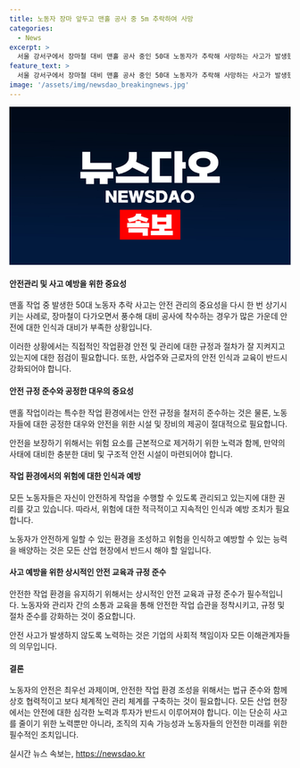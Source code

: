 ```yaml
---
title: 노동자 장마 앞두고 맨홀 공사 중 5m 추락하여 사망
categories:
  - News
excerpt: >
  서울 강서구에서 장마철 대비 맨홀 공사 중인 50대 노동자가 추락해 사망하는 사고가 발생했습니다. 남성 A씨는 맨홀 아래로 5m 추락한 뒤 심정지 상태로 발견되어 응급 조치를 받았지만 숨졌습니다. 경찰은 사고 경위를 조사 중이며, A씨는 장마철 대비 공사 중이었던 것으로 전해졌습니다. 사건과 관련한 정보는 KBS뉴스를 통해 제보할 수 있습니다. (150자)
feature_text: >
  서울 강서구에서 장마철 대비 맨홀 공사 중인 50대 노동자가 추락해 사망하는 사고가 발생했습니다. 남성 A씨는 맨홀 아래로 5m 추락한 뒤 심정지 상태로 발견되어 응급 조치를 받았지만 숨졌습니다. 경찰은 사고 경위를 조사 중이며, A씨는 장마철 대비 공사 중이었던 것으로 전해졌습니다. 사건과 관련한 정보는 KBS뉴스를 통해 제보할 수 있습니다. (150자)
image: '/assets/img/newsdao_breakingnews.jpg'
---
```


<p><img src="/assets/img/newsdao_breakingnews.jpg" alt="koreaapp 속보" /></p>

<h4>안전관리 및 사고 예방을 위한 중요성</h4>

<p>맨홀 작업 중 발생한 50대 노동자 추락 사고는 안전 관리의 중요성을 다시 한 번 상기시키는 사례로, 장마철이 다가오면서 풍수해 대비 공사에 착수하는 경우가 많은 가운데 안전에 대한 인식과 대비가 부족한 상황입니다.</p>

<p>이러한 상황에서는 직접적인 작업환경 안전 및 관리에 대한 규정과 절차가 잘 지켜지고 있는지에 대한 점검이 필요합니다. 또한, 사업주와 근로자의 안전 인식과 교육이 반드시 강화되어야 합니다.</p>

<h4>안전 규정 준수와 공정한 대우의 중요성</h4>

<p>맨홀 작업이라는 특수한 작업 환경에서는 안전 규정을 철저히 준수하는 것은 물론, 노동자들에 대한 공정한 대우와 안전을 위한 시설 및 장비의 제공이 절대적으로 필요합니다.</p>

<p>안전을 보장하기 위해서는 위험 요소를 근본적으로 제거하기 위한 노력과 함께, 만약의 사태에 대비한 충분한 대비 및 구조적 안전 시설이 마련되어야 합니다.</p>

<h4>작업 환경에서의 위험에 대한 인식과 예방</h4>

<p>모든 노동자들은 자신이 안전하게 작업을 수행할 수 있도록 관리되고 있는지에 대한 권리를 갖고 있습니다. 따라서, 위험에 대한 적극적이고 지속적인 인식과 예방 조치가 필요합니다.</p>

<p>노동자가 안전하게 일할 수 있는 환경을 조성하고 위험을 인식하고 예방할 수 있는 능력을 배양하는 것은 모든 산업 현장에서 반드시 해야 할 일입니다.</p>

<h4>사고 예방을 위한 상시적인 안전 교육과 규정 준수</h4>

<p>안전한 작업 환경을 유지하기 위해서는 상시적인 안전 교육과 규정 준수가 필수적입니다. 노동자와 관리자 간의 소통과 교육을 통해 안전한 작업 습관을 정착시키고, 규정 및 절차 준수를 강화하는 것이 중요합니다.</p>

<p>안전 사고가 발생하지 않도록 노력하는 것은 기업의 사회적 책임이자 모든 이해관계자들의 의무입니다.</p>

<h4>결론</h4>

<p>노동자의 안전은 최우선 과제이며, 안전한 작업 환경 조성을 위해서는 법규 준수와 함께 상호 협력적이고 보다 체계적인 관리 체계를 구축하는 것이 필요합니다. 모든 산업 현장에서는 안전에 대한 심각한 노력과 투자가 반드시 이루어져야 합니다. 이는 단순히 사고를 줄이기 위한 노력뿐만 아니라, 조직의 지속 가능성과 노동자들의 안전한 미래를 위한 필수적인 조치입니다.</p>
실시간 뉴스 속보는, <a href="https://newsdao.kr" rel="dofollow">https://newsdao.kr</a>


